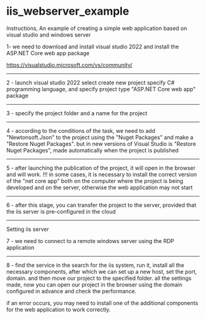# iis_webserver_example

Instructions, An example of creating a simple web application based on visual studio and windows server

1- we need to download and install visual studio 2022 and install the ASP.NET Core web app package

https://visualstudio.microsoft.com/vs/community/

----

2 - launch visual studio 2022 select create new project specify C# programming language, and specify project type "ASP.NET Core web app" package

----

3 - specify the project folder and a name for the project

----

4 - according to the conditions of the task, we need to add "Newtonsoft.Json" to the project using the "Nuget Packages" and make a "Restore Nuget Packages".
but in new versions of Visual Studio is "Restore Nuget Packages",  made automatically when the project is published

----

5 - after launching the publication of the project, it will open in the browser and will work.
!!! in some cases, it is necessary to install the correct version of the "net core app" both on the computer where the project is being developed and on the 
server, otherwise the web application may not start

----

6 - after this stage, you can transfer the project to the server, provided that the iis server is pre-configured in the cloud

----
Setting iis server

7 - we need to connect to a remote windows server using the RDP application

----

8 - find the service in the search for the iis system, run it, install all the necessary components, after which we can set up a new host, set the
port, domain. and then move our project to the specified folder. all the settings made, now you can open our project in the browser using the domain 
configured in advance and check the performance. 

if an error occurs, you may need to install one of the additional components for the web application to work correctly.
